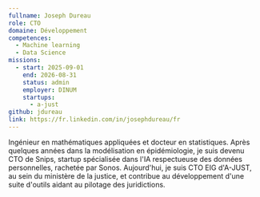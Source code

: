```yaml
---
fullname: Joseph Dureau
role: CTO
domaine: Développement
competences:
  - Machine learning
  - Data Science
missions:
  - start: 2025-09-01
    end: 2026-08-31
    status: admin
    employer: DINUM
    startups:
      - a-just
github: jdureau
link: https://fr.linkedin.com/in/josephdureau/fr
---
```

Ingénieur en mathématiques appliquées et docteur en statistiques. Après quelques années dans la modélisation en épidémiologie, je suis devenu CTO de Snips, startup spécialisée dans l'IA respectueuse des données personnelles, rachetée par Sonos.  Aujourd'hui, je suis CTO EIG d'A-JUST, au sein du ministère de la justice, et contribue au développement d'une suite d'outils aidant au pilotage des juridictions.